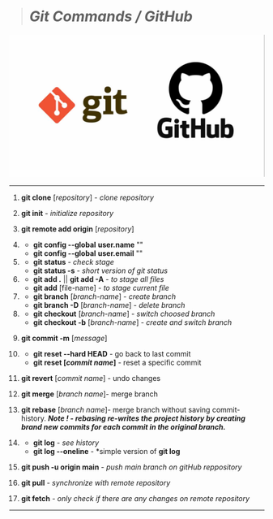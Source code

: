 > # ***Git Commands / GitHub***
![git image](/assets/images/git-img.jpg 'Git/GitHub')

***

1.    **git clone** [*repository*] - *clone repository*
2.    **git init** - *initialize repository*
3.    **git remote add origin** [*repository*]

4.  - **git config --global** **user.name** ""
    - **git config --global** **user.email** ""

5.    - **git status** - *check stage*
      - **git status -s** - *short version of git status*
6.    - **git add .** || **git add -A** - *to stage all files*
      - **git add** [file-name] - *to stage current file*
7.    - **git branch** [*branch-name*] - *create branch*
      - **git branch -D** [*branch-name*] - *delete branch*
8.   - **git checkout** [*branch-name*] - *switch choosed branch*
     - **git checkout -b** [*branch-name*] - *create and switch branch*
9.    **git commit -m** [*message*] <br>
10.   - **git reset --hard HEAD**   - go back to last commit
      - **git reset [*commit name*]** - reset a specific commit
11.   **git revert** [*commit name*] - undo changes
12.   **git merge** [*branch name*]- merge branch 
13.   **git rebase** [*branch name*]- merge branch without saving commit-history. ***Note ! - rebasing re-writes the project history by creating brand new commits for each commit in the original branch.***
14.   - **git log** - *see history*
      - **git log --oneline** - *simple version of **git log**

15.   **git push -u origin main** - *push main branch on gitHub reppository*
16.   **git pull** - *synchronize with remote repository*
17.   **git fetch**  - *only check if there are any changes on remote repository*

***
